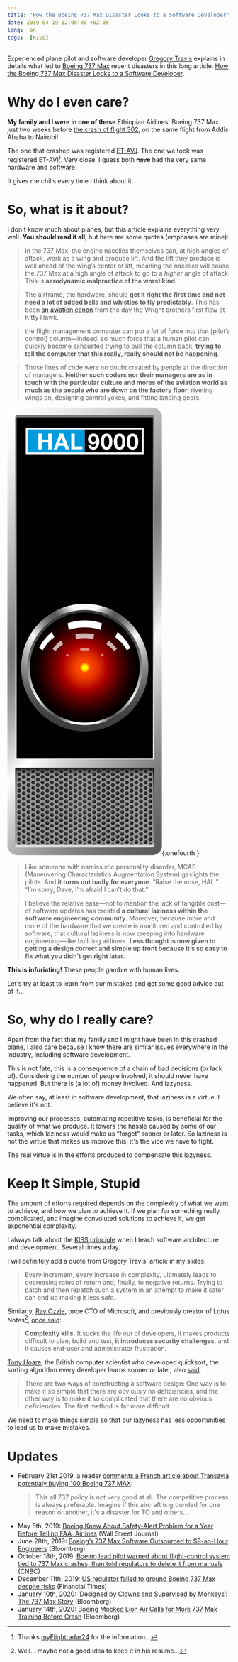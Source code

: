 ```yaml
---
title: "How the Boeing 737 Max Disaster Looks to a Software Developer"
date: 2019-04-19 12:00:00 +02:00
lang:  en
tags:  [KISS]
---
```


Experienced plane pilot and software developer [Gregory Travis](https://twitter.com/greg_travis) explains in details what led to [Boeing 737 Max](https://en.wikipedia.org/wiki/Boeing_737_MAX) recent disasters in this long article: [How the Boeing 737 Max Disaster Looks to a Software Developer](https://spectrum.ieee.org/aerospace/aviation/how-the-boeing-737-max-disaster-looks-to-a-software-developer).

# Why do I even care?

**My family and I were in one of these** Ethiopian Airlines' Boeing 737 Max just two weeks before [the crash of flight 302](https://en.wikipedia.org/wiki/Ethiopian_Airlines_Flight_302), on the same flight from Addis Ababa to Nairobi!

The one that crashed was registered [ET-AVJ](https://aviation-safety.net/database/record.php?id=20190310-0). The one we took was registered ET-AVI[^flightradar]. Very close. I guess both <del>have</del> had the very same hardware and software.

[^flightradar]: Thanks [myFlightradar24](https://my.flightradar24.com/nhoizey) for the information…

It gives me chills every time I think about it.

# So, what is it about?

I don't know much about planes, but this article explains everything very well. **You should read it all**, but here are some quotes (emphases are mine):

> In the 737 Max, the engine nacelles themselves can, at high angles of attack, work as a wing and produce lift. And the lift they produce is well ahead of the wing’s center of lift, meaning the nacelles will cause the 737 Max at a high angle of attack to go to a *higher* angle of attack. This is **aerodynamic malpractice of the worst kind**.

> The airframe, the hardware, should **get it right the first time and not need a lot of added bells and whistles to fly predictably**. This has been [an aviation canon](https://en.wikipedia.org/wiki/KISS_principle) from the day the Wright brothers first flew at Kitty Hawk.

> the flight management computer can put a *lot* of force into that [pilot’s control] column—indeed, so much force that a human pilot can quickly become exhausted trying to pull the column back, **trying to tell the computer that this really, really should not be happening**.

> Those lines of code were no doubt created by people at the direction of managers. **Neither such coders nor their managers are as in touch with the particular culture and mores of the aviation world as much as the people who are down on the factory floor**, riveting wings on, designing control yokes, and fitting landing gears.

![](HAL9000.png "“2001, A Space Odyssey”'s HAL9000 rogue computer"){.onefourth }

> Like someone with narcissistic personality disorder, MCAS (Maneuvering Characteristics Augmentation System) gaslights the pilots. And **it turns out badly for everyone**. “Raise the nose, HAL.” “I’m sorry, Dave, I’m afraid I can’t do that.”

> I believe the relative ease—not to mention the lack of tangible cost—of software updates has created **a cultural laziness within the software engineering community**. Moreover, because more and more of the hardware that we create is monitored and controlled by software, that cultural laziness is now creeping into hardware engineering—like building airliners. **Less thought is now given to getting a design correct and simple up front because it’s so easy to fix what you didn’t get right later**.

**This is infuriating!** These people gamble with human lives.

Let's try at least to learn from our mistakes and get some good advice out of it…

# So, why do I really care?

Apart from the fact that my family and I might have been in this crashed plane, I also care because I know there are similar issues everywhere in the industry, including software development.

This is not fate, this is a consequence of a chain of bad decisions (or lack of). Considering the number of people involved, it should never have happened. But there is (a lot of) money involved. And lazyness.

We often say, at least in software development, that laziness is a virtue. I believe it's not.

Improving our processes, automating repetitive tasks, is beneficial for the quality of what we produce. It lowers the hassle caused by some of our tasks, which laziness would make us “forget” sooner or later. So laziness is not the virtue that makes us improve this, it's the vice we have to fight.

The real virtue is in the efforts produced to compensate this lazyness.

# Keep It Simple, Stupid

The amount of efforts required depends on the complexity of what we want to achieve, and how we plan to achieve it. If we plan for something really complicated, and imagine convoluted solutions to achieve it, we get exponential complexity.

I always talk about the [KISS principle](https://en.wikipedia.org/wiki/KISS_principle) when I teach software architecture and development. Several times a day.

I will definitely add a quote from Gregory Travis' article in my slides:

> Every increment, every increase in complexity, ultimately leads to decreasing rates of return and, finally, to negative returns. Trying to patch and then repatch such a system in an attempt to make it safer can end up making it less safe.

Similarly, [Ray Ozzie](https://en.wikipedia.org/wiki/Ray_Ozzie), once CTO of Microsoft, and previously creator of Lotus Notes[^lotusnotes], [once said](https://www.azquotes.com/quote/585933):

> **Complexity kills.** It sucks the life out of developers, it makes products difficult to plan, build and test, **it introduces security challenges**, and it causes end-user and administrator frustration.

[^lotusnotes]: Well… maybe not a good idea to keep it in his resume…

[Tony Hoare](https://en.wikipedia.org/wiki/Tony_Hoare), the British computer scientist who developed quicksort, the sorting algorithm every developer learns sooner or later, also [said](https://en.wikiquote.org/wiki/C._A._R._Hoare#The_Emperor's_Old_Clothes):

> There are two ways of constructing a software design: One way is to make it so simple that there are obviously no deficiencies, and the other way is to make it so complicated that there are no obvious deficiencies. The first method is far more difficult.

We need to make things simple so that our lazyness has less opportunities to lead us to make mistakes.

# Updates

- February 21st 2019, a reader [comments a French article about Transavia potentialy buying 100 Boeing 737 MAX](https://www.air-journal.fr/2019-02-21-transavia-une-annee-record-des-737-max-a-lhorizon-5210570.html#comment-413823):
  > This all 737 policy is not very good at all. The competitive process is always preferable. Imagine if this aircraft is grounded for one reason or another, it's a disaster for TO and others…
- May 5th, 2019: [Boeing Knew About Safety-Alert Problem for a Year Before Telling FAA, Airlines](https://www.wsj.com/articles/boeing-knew-about-safety-alert-problem-for-a-year-before-telling-faa-airlines-11557087129) (Wall Street Journal)
- June 28th, 2019: [Boeing’s 737 Max Software Outsourced to $9-an-Hour Engineers](https://www.bloomberg.com/news/articles/2019-06-28/boeing-s-737-max-software-outsourced-to-9-an-hour-engineers) (Bloomberg)
- October 18th, 2019: [Boeing lead pilot warned about flight-control system tied to 737 Max crashes, then told regulators to delete it from manuals](https://www.cnbc.com/2019/10/18/boeing-shares-slide-on-report-faa-is-concerned-it-was-misled-about-737-max.html) (CNBC)
- December 11th, 2019: [US regulator failed to ground Boeing 737 Max despite risks](https://www.ft.com/content/04f6f45e-1c2c-11ea-97df-cc63de1d73f4) (Financial Times)
- January 10th, 2020: [‘Designed by Clowns and Supervised by Monkeys’: The 737 Max Story](https://www.bloomberg.com/opinion/articles/2020-01-10/-designed-by-clowns-and-supervised-by-monkeys-the-737-max-story) (Bloomberg)
- January 14th, 2020: [Boeing Mocked Lion Air Calls for More 737 Max Training Before Crash](https://www.bloomberg.com/news/articles/2020-01-14/lion-air-idiots-sought-more-max-training-boeing-thwarted-it) (Bloomberg)
